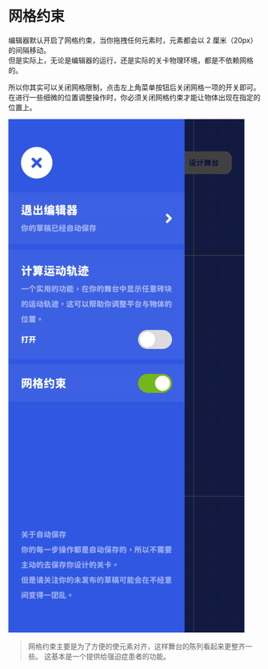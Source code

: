 # 网格约束

编辑器默认开启了网格约束，当你拖拽任何元素时，元素都会以 2 厘米（20px）的间隔移动。  
但是实际上，无论是编辑器的运行，还是实际的关卡物理环境，都是不依赖网格的。

所以你其实可以关闭网格限制，点击左上角菜单按钮后关闭网格一项的开关即可。  
在进行一些细微的位置调整操作时，你必须关闭网格约束才能让物体出现在指定的位置上。

![侧边菜单](/_screenshots/grid_switch.png ":size=375")

> 网格约束主要是为了方便的使元素对齐，这样舞台的陈列看起来更整齐一些。
> 这基本是一个提供给强迫症患者的功能。
